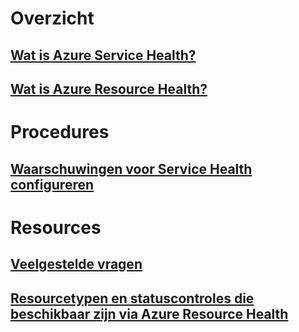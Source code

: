 # Overzicht

## [Wat is Azure Service Health?](service-health-overview.md)

## [Wat is Azure Resource Health?](resource-health-overview.md)

# Procedures

## [Waarschuwingen voor Service Health configureren](../monitoring-and-diagnostics/monitoring-activity-log-alerts-on-service-notifications.md?toc=%2fazure%2fresource-health%2ftoc.json)

# Resources

## [Veelgestelde vragen](resource-health-faq.md)

## [Resourcetypen en statuscontroles die beschikbaar zijn via Azure Resource Health](resource-health-checks-resource-types.md)


